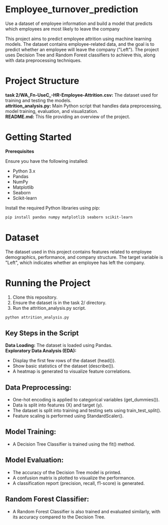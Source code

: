# Employee_turnover_prediction
Use a dataset of employee information and build a model that predicts which employees are most likely to leave the company<br>


This project aims to predict employee attrition using machine learning models. The dataset contains employee-related data, and the goal is to predict whether an employee will leave the company ("Left"). The project uses Decision Tree and Random Forest classifiers to achieve this, along with data preprocessing techniques.

# Project Structure

**task 2/WA_Fn-UseC_-HR-Employee-Attrition.csv:** The dataset used for training and testing the models.<br>
**attrition_analysis.py:** Main Python script that handles data preprocessing, model training, evaluation, and visualization.<br />
**README.md:** This file providing an overview of the project.<br />

# Getting Started 
**Prerequisites**

Ensure you have the following installed:<br>

* Python 3.x<br />
* Pandas<br />
* NumPy<br />
* Matplotlib<br />
* Seaborn<br />
* Scikit-learn<br />

Install the required Python libraries using pip:<br>
```bash 
pip install pandas numpy matplotlib seaborn scikit-learn
```
# Dataset
The dataset used in this project contains features related to employee demographics, performance, and company structure. The target variable is "Left", which indicates whether an employee has left the company.

# Running the Project

1. Clone this repository.<br>
2. Ensure the dataset is in the task 2/ directory.<br>
3. Run the attrition_analysis.py script.<br>
```bash
python attrition_analysis.py
```
## Key Steps in the Script
**Data Loading:** The dataset is loaded using Pandas.<br>
**Exploratory Data Analysis (EDA):** <br>
* Display the first few rows of the dataset (head()).<br>
* Show basic statistics of the dataset (describe()).<br>
* A heatmap is generated to visualize feature correlations.<br>
## Data Preprocessing:
* One-hot encoding is applied to categorical variables (get_dummies()).<br>
* Data is split into features (X) and target (y).<br>
* The dataset is split into training and testing sets using train_test_split().<br>
* Feature scaling is performed using StandardScaler().<br>
## Model Training:
* A Decision Tree Classifier is trained using the fit() method.
## Model Evaluation:
* The accuracy of the Decision Tree model is printed.<br>
* A confusion matrix is plotted to visualize the performance.<br>
* A classification report (precision, recall, f1-score) is generated.<br>
## Random Forest Classifier:
* A Random Forest Classifier is also trained and evaluated similarly, with its accuracy compared to the Decision Tree.


